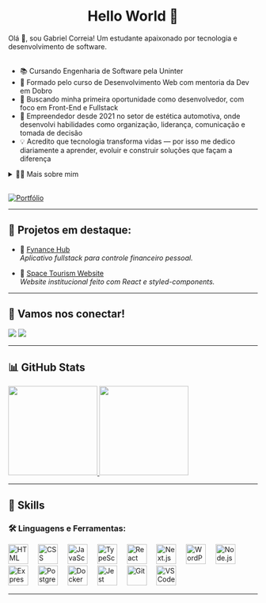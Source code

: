<h1 align="center">Hello World 👋</h1>

<p align="left">
Olá 👋, sou Gabriel Correia! Um estudante apaixonado por tecnologia e desenvolvimento de software.<br><br>

- 📚 Cursando Engenharia de Software pela Uninter  
- 🚀 Formado pelo curso de Desenvolvimento Web com mentoria da Dev em Dobro  
- 🎯 Buscando minha primeira oportunidade como desenvolvedor, com foco em Front-End e Fullstack  
- 💼 Empreendedor desde 2021 no setor de estética automotiva, onde desenvolvi habilidades como organização, liderança, comunicação e tomada de decisão  
- 💡 Acredito que tecnologia transforma vidas — por isso me dedico diariamente a aprender, evoluir e construir soluções que façam a diferença  

</p>

<details>
  <summary>👨‍💻 Mais sobre mim</summary>

  - Tenho 23 anos e moro em Curitiba - PR  
  - Gosto de ler, estudar, praticar esportes e jogar nas horas vagas  
  - Sou movido por desafios, aprendizado contínuo e colaboração  
</details>

<br>

[![Portfólio](https://img.shields.io/badge/-Portf%C3%B3lio-%230077B5?style=for-the-badge&logo=googlechrome&logoColor=white)](https://gabriel-correia-portfolio.vercel.app)


---

## 🧠 Projetos em destaque:

- 🔗 [Fynance Hub](https://fynance-hub.vercel.app/login)  
  *Aplicativo fullstack para controle financeiro pessoal.*

- 🌌 [Space Tourism Website](https://space-tourism-react-ten.vercel.app)  
  *Website institucional feito com React e styled-components.*

---

## 🔗 Vamos nos conectar!

<div> 
 <a href = "mailto:gabriel.956622@outlook.com"><img src="https://img.shields.io/badge/-Gmail-%23333?style=for-the-badge&logo=gmail&logoColor=white" target="_blank"></a>
 <a href="https://www.linkedin.com/in/gabriel-correia-241160299/" target="_blank">
   <img src="https://img.shields.io/badge/-LinkedIn-%230077B5?style=for-the-badge&logo=linkedin&logoColor=white" target="_blank"> 
 </a> 
</div>

---

## 📊 GitHub Stats

<div>
  <a href="https://github.com/GabrielTh58">
    <img height="180em" src="https://github-readme-stats.vercel.app/api?username=GabrielTh58&show_icons=true&theme=radical&include_all_commits=true&count_private=true" />
    <img height="180em" src="https://github-readme-stats.vercel.app/api/top-langs/?username=GabrielTh58&layout=compact&langs_count=6&theme=radical" />
  </a>
</div>

---

## 🔧 Skills

### 🛠 Linguagens e Ferramentas:

<div align="left">
  <img src="https://cdn.jsdelivr.net/gh/devicons/devicon/icons/html5/html5-original.svg" height="40" alt="HTML" />
  <img width="12" />
  <img src="https://cdn.jsdelivr.net/gh/devicons/devicon/icons/css3/css3-original.svg" height="40" alt="CSS" />
  <img width="12" />
  <img src="https://cdn.jsdelivr.net/gh/devicons/devicon/icons/javascript/javascript-original.svg" height="40" alt="JavaScript" />
  <img width="12" />
  <img src="https://cdn.jsdelivr.net/gh/devicons/devicon/icons/typescript/typescript-original.svg" height="40" alt="TypeScript" />
  <img width="12" />
  <img src="https://cdn.jsdelivr.net/gh/devicons/devicon/icons/react/react-original.svg" height="40" alt="React" />
  <img width="12" />
  <img src="https://cdn.jsdelivr.net/gh/devicons/devicon/icons/nextjs/nextjs-original.svg" height="40" alt="Next.js" />
  <img width="12" />
  <img src="https://cdn.jsdelivr.net/gh/devicons/devicon/icons/wordpress/wordpress-original.svg" height="40" alt="WordPress" />
  <img width="12" />
  <img src="https://cdn.jsdelivr.net/gh/devicons/devicon/icons/nodejs/nodejs-original.svg" height="40" alt="Node.js" />
  <img width="12" />
  <img src="https://cdn.jsdelivr.net/gh/devicons/devicon/icons/express/express-original.svg" height="40" alt="Express" />
  <img width="12" />
  <img src="https://cdn.jsdelivr.net/gh/devicons/devicon/icons/postgresql/postgresql-original.svg" height="40" alt="PostgreSQL" />
  <img width="12" />
  <img src="https://cdn.jsdelivr.net/gh/devicons/devicon/icons/docker/docker-original.svg" height="40" alt="Docker" />
  <img width="12" />
  <img src="https://cdn.jsdelivr.net/gh/devicons/devicon/icons/jest/jest-plain.svg" height="40" alt="Jest" />
  <img width="12" />
  <img src="https://cdn.jsdelivr.net/gh/devicons/devicon/icons/git/git-original.svg" height="40" alt="Git" />
  <img width="12" />
  <img src="https://cdn.jsdelivr.net/gh/devicons/devicon/icons/vscode/vscode-original.svg" height="40" alt="VS Code" />
</div>


---

